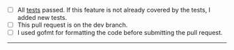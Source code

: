 - [ ] All [tests](https://github.com/jfrog/gomod-absolutizer#tests) passed. If this feature is not already covered by the tests, I added new tests.
- [ ] This pull request is on the dev branch.
- [ ] I used gofmt for formatting the code before submitting the pull request.
-----
